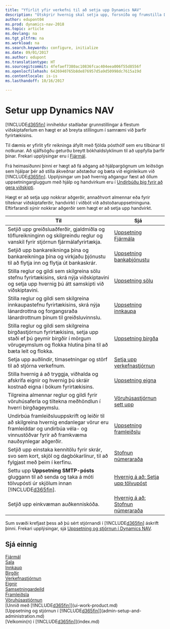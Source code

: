 ```yaml
---
title: "Yfirlit yfir verkefni til að setja upp Dynamics NAV"
description: "Útskýrir hvernig skal setja upp, forsníða og frumstilla Dynamics NAV eftir þínum þörfum."
author: edupont04
ms.prod: dynamics-nav-2018
ms.topic: article
ms.devlang: na
ms.tgt_pltfrm: na
ms.workload: na
ms.search.keywords: configure, initialize
ms.date: 09/01/2017
ms.author: edupont
ms.translationtype: HT
ms.sourcegitcommit: 4fefaef7380ac10836fcac404eea006f55d8556f
ms.openlocfilehash: 6426940765b8de876957d5a9d50998dc7615a19d
ms.contentlocale: is-is
ms.lasthandoff: 10/16/2017

---
```

# <a name="setting-up-dynamics-nav"></a>Setur upp Dynamics NAV
[!INCLUDE[d365fin](includes/d365fin_md.md)] inniheldur staðlaðar grunnstillingar á flestum viðskiptaferlum en hægt er að breyta stillingum í samræmi við þarfir fyrirtækisins.

Til dæmis er yfirlit yfir reikninga áfyllt með fjölda pósthólf sem eru tilbúnar til notkunar. Að sjálfsögðu geturðu breytt bókhaldslyklinum til að uppfylla þarfir þínar. Frekari upplýsingar eru í  [Fjármál](finance.md).

Frá heimasíðunni þinni er hægt að fá aðgang að hjálpargögnum um leiðsögn sem hjálpar þér að stilla ákveðnar aðstæður og bæta við eiginleikum við [!INCLUDE[d365fin](includes/d365fin_md.md)]. Upplýsingar um það hvernig aðgangur fæst að öllum uppsetningargluggum með hjálp og handvirkum eru í [Undirbúðu þig fyrir að gera viðskipti](ui-get-ready-business.md).

Hægt er að setja upp nokkrar aðgerðir, annaðhvort almennar eða fyrir tilteknar viðskiptaferðir, handvirkt í viðbót við aðstoðaruppsetninguna. Eftirfarandi sýnir nokkrar aðgerðir sem hægt er að setja upp handvirkt.

| Til | Sjá |
| --- | --- |
| Setjið upp greiðsluaðferðir, gjaldmiðla og töflureikninginn og skilgreindu reglur og vanskil fyrir stjórnun fjármálafyrirtækja. |[Uppsetning Fjármála](finance-setup-finance.md) |
| Setjið upp bankareikninga þína og bankareikninga þína og virkjaðu þjónustu til að flytja inn og flytja út bankaskrár. |[Uppsetning bankaþjónustu](bank-setup-banking.md) |
| Stilla reglur og gildi sem skilgreina sölu stefnu fyrirtækisins, skrá nýja viðskiptavini og setja upp hvernig þú átt samskipti við viðskiptavini. |[Uppsetning sölu](sales-setup-sales.md) |
| Stilla reglur og gildi sem skilgreina innkaupastefnu fyrirtækisins, skrá nýja lánardrottna og forgangsraða lánardrottnum þínum til greiðsluvinnslu. |[Uppsetning innkaupa](purchasing-setup-purchasing.md) |
| Stilla reglur og gildi sem skilgreina birgðastjórnun fyrirtækisins, setja upp staði ef þú geymir birgðir í mörgum vörugeymslum og flokka hlutina þína til að bæta leit og flokka. |[Uppsetning birgða](inventory-setup-inventory.md) |
| Setja upp auðlindir, tímasetningar og störf til að stjórna verkefnum. |[Setja upp verkefnastjórnun](projects-setup-projects.md) |
| Stilla hvernig á að tryggja, viðhalda og afskrifa eignir og hvernig þú skráir kostnað eigna í bókum fyrirtækisins. |[Uppsetning eigna](fa-setup.md) |
|Tilgreina almennar reglur og gildi fyrir vöruhúsaferla og tiltekna meðhöndlun í hverri birgðageymslu.|[Vöruhúsastjórnun sett upp](warehouse-setup-warehouse.md)|
|Undirbúa framleiðsluuppskrift og leiðir til að skilgreina hvernig endanlegar vörur eru framleiddar og undirbúa véla- og vinnustöðvar fyrir að framkvæma nauðsynlegar aðgerðir.|[Uppsetning framleiðslu](production-configure-production-processes.md)|
| Setjið upp einstaka kennitölu fyrir skrár, svo sem kort, skjöl og dagbókarlínur, til að fylgjast með þeim í kerfinu. |[Stofnun númeraraða](ui-create-number-series.md) |
| Settu upp **Uppsetning SMTP-pósts** gluggann til að senda og taka á móti tölvupósti úr skjölum innan [!INCLUDE[d365fin](includes/d365fin_md.md)]. |[Hvernig á að: Setja upp tölvupóst](madeira-how-setup-email.md) |
| Setjið upp einkvæman auðkenniskóða. |[Hvernig á að: Stofnun númeraraða](ui-create-number-series.md) |

Sum svæði krefjast þess að þú sért stjórnandi í [!INCLUDE[d365fin](includes/d365fin_md.md)] áskrift þinni. Frekari upplýsingar, sjá [Uppsetning og stjórnun í Dynamics NAV](admin-setup-and-administration.md).  

## <a name="see-also"></a>Sjá einnig
[Fjármál](finance.md)  
[Sala](sales-manage-sales.md)  
[Innkaup](purchasing-manage-purchasing.md)  
[Birgðir](inventory-manage-inventory.md)    
[Verkefnastjórnun](projects-manage-projects.md)  
[Eignir](fa-manage.md)    
[Samsetningardeild](assembly-assemble-items.md)  
[Framleiðsla](production-manage-manufacturing.md)  
[Vöruhúsastjórnun](warehouse-manage-warehouse.md)  
[Unnið með [!INCLUDE[d365fin](includes/d365fin_md.md)]](ui-work-product.md)  
[Uppsetning og stjórnun í [!INCLUDE[d365fin](includes/d365fin_md.md)]](admin-setup-and-administration.md)  
[Velkomin(n) í [!INCLUDE[d365fin](includes/d365fin_md.md)]](index.md)  

